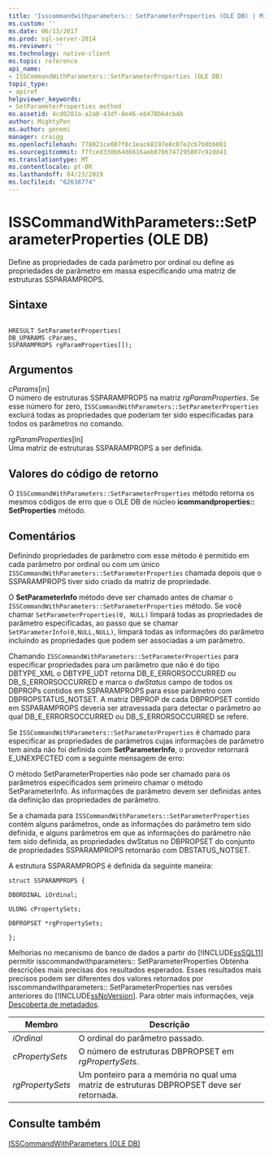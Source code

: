 ```yaml
---
title: 'Isscommandwithparameters:: SetParameterProperties (OLE DB) | Microsoft Docs'
ms.custom: ''
ms.date: 06/13/2017
ms.prod: sql-server-2014
ms.reviewer: ''
ms.technology: native-client
ms.topic: reference
api_name:
- ISSCommandWithParameters::SetParameterProperties (OLE DB)
topic_type:
- apiref
helpviewer_keywords:
- SetParameterProperties method
ms.assetid: 4cd0281a-a2a0-43df-8e46-eb478b64cb4b
author: MightyPen
ms.author: genemi
manager: craigg
ms.openlocfilehash: 778021ce007f0c1eac68197e0c07e2cb7b0bb001
ms.sourcegitcommit: f7fced330b64d6616aeb8766747295807c92dd41
ms.translationtype: MT
ms.contentlocale: pt-BR
ms.lasthandoff: 04/23/2019
ms.locfileid: "62638774"
---
```

# <a name="isscommandwithparameterssetparameterproperties-ole-db"></a>ISSCommandWithParameters::SetParameterProperties (OLE DB)
  Define as propriedades de cada parâmetro por ordinal ou define as propriedades de parâmetro em massa especificando uma matriz de estruturas SSPARAMPROPS.  
  
## <a name="syntax"></a>Sintaxe  
  
```  
  
HRESULT SetParameterProperties(  
DB_UPARAMS cParams,   
SSPARAMPROPS rgParamProperties[]);  
```  
  
## <a name="arguments"></a>Argumentos  
 *cParams*[in]  
 O número de estruturas SSPARAMPROPS na matriz *rgParamProperties*. Se esse número for zero, `ISSCommandWithParameters::SetParameterProperties` excluirá todas as propriedades que poderiam ter sido especificadas para todos os parâmetros no comando.  
  
 *rgParamProperties*[in]  
 Uma matriz de estruturas SSPARAMPROPS a ser definida.  
  
## <a name="return-code-values"></a>Valores do código de retorno  
 O `ISSCommandWithParameters::SetParameterProperties` método retorna os mesmos códigos de erro que o OLE DB de núcleo **icommandproperties:: SetProperties** método.  
  
## <a name="remarks"></a>Comentários  
 Definindo propriedades de parâmetro com esse método é permitido em cada parâmetro por ordinal ou com um único `ISSCommandWithParameters::SetParameterProperties` chamada depois que o SSPARAMPROPS tiver sido criado da matriz de propriedade.  
  
 O **SetParameterInfo** método deve ser chamado antes de chamar o `ISSCommandWithParameters::SetParameterProperties` método. Se você chamar `SetParameterProperties(0, NULL)` limpará todas as propriedades de parâmetro especificadas, ao passo que se chamar `SetParameterInfo(0,NULL,NULL)`, limpará todas as informações do parâmetro incluindo as propriedades que podem ser associadas a um parâmetro.  
  
 Chamando `ISSCommandWithParameters::SetParameterProperties` para especificar propriedades para um parâmetro que não é do tipo DBTYPE_XML o DBTYPE_UDT retorna DB_E_ERRORSOCCURRED ou DB_S_ERRORSOCCURRED e marca o *dwStatus* campo de todos os DBPROPs contidos em SSPARAMPROPS para esse parâmetro com DBPROPSTATUS_NOTSET. A matriz DBPROP de cada DBPROPSET contido em SSPARAMPROPS deveria ser atravessada para detectar o parâmetro ao qual DB_E_ERRORSOCCURRED ou DB_S_ERRORSOCCURRED se refere.  
  
 Se `ISSCommandWithParameters::SetParameterProperties` é chamado para especificar as propriedades de parâmetros cujas informações de parâmetro tem ainda não foi definida com **SetParameterInfo**, o provedor retornará E_UNEXPECTED com a seguinte mensagem de erro:  
  
 O método SetParameterProperties não pode ser chamado para os parâmetros especificados sem primeiro chamar o método SetParameterInfo. As informações de parâmetro devem ser definidas antes da definição das propriedades de parâmetro.  
  
 Se a chamada para `ISSCommandWithParameters::SetParameterProperties` contém alguns parâmetros, onde as informações do parâmetro tem sido definida, e alguns parâmetros em que as informações do parâmetro não tem sido definida, as propriedades dwStatus no DBPROPSET do conjunto de propriedades SSPARAMPROPS retornarão com DBSTATUS_NOTSET.  
  
 A estrutura SSPARAMPROPS é definida da seguinte maneira:  
  
 `struct SSPARAMPROPS {`  
  
 `DBORDINAL iOrdinal;`  
  
 `ULONG cPropertySets;`  
  
 `DBPROPSET *rgPropertySets;`  
  
 `};`  
  
 Melhorias no mecanismo de banco de dados a partir do [!INCLUDE[ssSQL11](../../includes/sssql11-md.md)] permitir isscommandwithparameters:: SetParameterProperties Obtenha descrições mais precisas dos resultados esperados. Esses resultados mais precisos podem ser diferentes dos valores retornados por isscommandwithparameters:: SetParameterProperties nas versões anteriores do [!INCLUDE[ssNoVersion](../../includes/ssnoversion-md.md)]. Para obter mais informações, veja [Descoberta de metadados](../native-client/features/metadata-discovery.md).  
  
|Membro|Descrição|  
|------------|-----------------|  
|*iOrdinal*|O ordinal do parâmetro passado.|  
|*cPropertySets*|O número de estruturas DBPROPSET em *rgPropertySets*.|  
|*rgPropertySets*|Um ponteiro para a memória no qual uma matriz de estruturas DBPROPSET deve ser retornada.|  
  
## <a name="see-also"></a>Consulte também  
 [ISSCommandWithParameters &#40;OLE DB&#41;](isscommandwithparameters-ole-db.md)  
  
  
